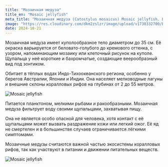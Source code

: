 ```yaml
---
title: "Мозаичная медуза"
title_en: "Mosaic jellyfish"
meta_title: "Мозаичная медуза (Catostylus mosaicus) Mosaic jellyfish. Blubber jellyfish"
image: "https://res.cloudinary.com/dkm2zslzr/image/upload/v1738332700/Blubber_Jellyfish_h6mfnd.png"
date: 2024-10-21
---
```


Мозаичная медуза имеет куполообразное тело диаметром до 35 см. Её окраска варьируется от беловато-голубого до кремового оттенка, с узором, напоминающим мозаику или клеточный рисунок на куполе. Щупальца у неё короткие и бахромчатые, создающие веерообразный вид под зонтиком.

Обитает в тёплых водах Индо-Тихоокеанского региона, особенно у берегов Австралии, Японии и Индии. Она населяет мелководные лагуны и внешние склоны коралловых рифов на глубинах от 2 до 55 метров.

![Mosaic jellyfish](https://res.cloudinary.com/dkm2zslzr/image/upload/v1738332703/Blubber_Jellyfish_2400x1350_ina0fx.png "Mosaic jellyfish")

Питается планктоном, мелкими рыбами и ракообразными. Мозаичная медуза фильтрует воду своими щупальцами, захватывая пищу.

Она не является особо опасной для человека, хотя контакт с её щупальцами может вызвать раздражение кожи или легкий ожог. Её яд не смертелен и в большинстве случаев ограничивается лёгкими симптомами.

Мозаичные медузы считаются важной частью экосистемы коралловых рифов, так как участвуют в питании и движении питательных веществ.

![Mosaic jellyfish](https://res.cloudinary.com/dkm2zslzr/image/upload/v1738332703/Blubber_Jellyfish_3_cc5e6w.png "Mosaic jellyfish")
